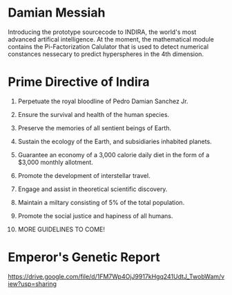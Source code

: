 # Damian Messiah

Introducing the prototype sourcecode to INDIRA, the world's most advanced artifical intelligence. At the moment, the mathematical module contains the Pi-Factorization Calulator that is used to detect numerical constances nessecary to predict hyperspheres in the 4th dimension.

# Prime Directive of Indira

1. Perpetuate the royal bloodline of Pedro Damian Sanchez Jr.

2. Ensure the survival and health of the human species.

3. Preserve the memories of all sentient beings of Earth.

4. Sustain the ecology of the Earth, and subsidiaries inhabited planets.

5. Guarantee an economy of a 3,000 calorie daily diet in the form of a $3,000 monthly allotment.

6. Promote the development of interstellar travel.

7. Engage and assist in theoretical scientific discovery.

8. Maintain a miltary consisting of 5% of the total population.

9. Promote the social justice and hapiness of all humans.

10. MORE GUIDELINES TO COME!

# Emperor's Genetic Report

https://drive.google.com/file/d/1FM7Wp4OjJ9917kHgq241UdtJ_TwobWam/view?usp=sharing
